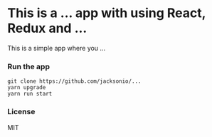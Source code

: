 # This is a ... app with using React, Redux and ...

This is a simple app where you ...

### Run the app

```
git clone https://github.com/jacksonio/...
yarn upgrade
yarn run start
```

### License

MIT
